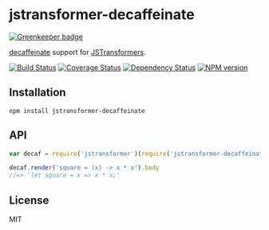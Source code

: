 # jstransformer-decaffeinate

[![Greenkeeper badge](https://badges.greenkeeper.io/jstransformers/jstransformer-decaffeinate.svg)](https://greenkeeper.io/)

[decaffeinate](https://github.com/decaffeinate/decaffeinate) support for [JSTransformers](http://github.com/jstransformers).

[![Build Status](https://img.shields.io/travis/jstransformers/jstransformer-decaffeinate/master.svg)](https://travis-ci.org/jstransformers/jstransformer-decaffeinate)
[![Coverage Status](https://img.shields.io/codecov/c/github/jstransformers/jstransformer-decaffeinate/master.svg)](https://codecov.io/gh/jstransformers/jstransformer-decaffeinate)
[![Dependency Status](https://img.shields.io/david/jstransformers/jstransformer-decaffeinate/master.svg)](http://david-dm.org/jstransformers/jstransformer-decaffeinate)
[![NPM version](https://img.shields.io/npm/v/jstransformer-decaffeinate.svg)](https://www.npmjs.org/package/jstransformer-decaffeinate)

## Installation

    npm install jstransformer-decaffeinate

## API

```js
var decaf = require('jstransformer')(require('jstransformer-decaffeinate'));

decaf.render('square = (x) -> x * x').body
//=> 'let square = x => x * x;'
```

## License

MIT
